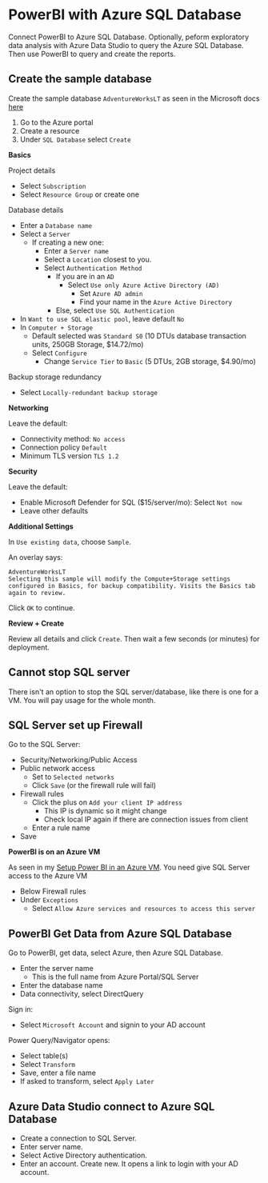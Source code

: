 # PowerBI with Azure SQL Database

Connect PowerBI to Azure SQL Database. Optionally, peform exploratory data analysis with Azure Data Studio to query the Azure SQL Database. Then use PowerBI to query and create the reports.

## Create the sample database

Create the sample database `AdventureWorksLT` as seen in the Microsoft docs [here](https://learn.microsoft.com/en-us/sql/samples/adventureworks-install-configure?view=sql-server-ver16&tabs=ssms)

1. Go to the Azure portal
2. Create a resource
3. Under `SQL Database` select `Create`

**Basics**

Project details

* Select `Subscription`
* Select `Resource Group` or create one

Database details

* Enter a `Database name`
* Select a `Server`
  * If creating a new one:
    * Enter a `Server name`
    * Select a `Location` closest to you.
    * Select `Authentication Method`
      * If you are in an `AD`
        * Select `Use only Azure Active Directory (AD)`
          * Set `Azure AD admin`
          * Find your name in the `Azure Active Directory`
      * Else, select `Use SQL Authentication`
* In `Want to use SQL elastic pool`, leave default `No`
* In `Computer + Storage`
  * Default selected was `Standard S0` (10 DTUs database transaction units, 250GB Storage, $14.72/mo)
  * Select `Configure`
    * Change `Service Tier` to `Basic` (5 DTUs, 2GB storage, $4.90/mo)

Backup storage redundancy

* Select `Locally-redundant backup storage`

**Networking**

Leave the default:

* Connectivity method: `No access`
* Connection policy `Default`
* Minimum TLS version `TLS 1.2`

**Security**

Leave the default:

* Enable Microsoft Defender for SQL ($15/server/mo): Select `Not now`
* Leave other defaults

**Additional Settings**

In `Use existing data`, choose `Sample`.

An overlay says:

    AdventureWorksLT
    Selecting this sample will modify the Compute+Storage settings configured in Basics, for backup compatibility. Visits the Basics tab again to review.

Click `OK` to continue.

**Review + Create**

Review all details and click `Create`. Then wait a few seconds (or minutes) for deployment.

## Cannot stop SQL server

There isn't an option to stop the SQL server/database, like there is one for a VM. You will pay usage for the whole month.

## SQL Server set up Firewall

Go to the SQL Server:

* Security/Networking/Public Access
* Public network access
  * Set to `Selected networks`
  * Click `Save` (or the firewall rule will fail)
* Firewall rules
  * Click the plus on `Add your client IP address`
    * This IP is dynamic so it might change
    * Check local IP again if there are connection issues from client
  * Enter a rule name
* Save

**PowerBI is on an Azure VM**

As seen in my [Setup Power BI in an Azure VM](setup-powerbi-in-azure-vm.md). You need give SQL Server access to the Azure VM

* Below Firewall rules
* Under `Exceptions`
  * Select `Allow Azure services and resources to access this server`


## PowerBI Get Data from Azure SQL Database

Go to PowerBI, get data, select Azure, then Azure SQL Database.

* Enter the server name
  * This is the full name from Azure Portal/SQL Server
* Enter the database name
* Data connectivity, select DirectQuery
  
Sign in:

* Select `Microsoft Account` and signin to your AD account

Power Query/Navigator opens:

* Select table(s)
* Select `Transform`
* Save, enter a file name
* If asked to transform, select `Apply Later`

## Azure Data Studio connect to Azure SQL Database

* Create a connection to SQL Server.
* Enter server name.
* Select Active Directory authentication.
* Enter an account. Create new. It opens a link to login with your AD account.